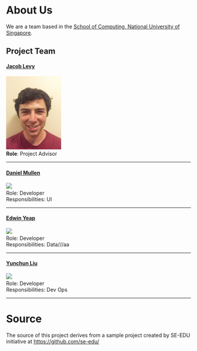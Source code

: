 # About Us

We are a team based in the [School of Computing, National University of Singapore](http://www.comp.nus.edu.sg).

## Project Team

#### [Jacob Levy](http://github.com/levyjr) <br>
<img src="images/Photo Jacob Levy.jpg" width="150"><br>
**Role**: Project Advisor

-----

#### [Daniel Mullen](http://github.com/DanielMullen3)
<img src="images/JoshuaLee.jpg" width="150"><br>
Role: Developer <br>
Responsibilities: UI

-----

#### [Edwin Yeap](http://github.com/edwinyeap)
<img src="images/LeowYijin.jpg" width="150"><br>
Role: Developer <br>
Responsibilities: Data///aa

-----

#### [Yunchun Liu](http://github.com/yunchun-liu)
<img src="images/MartinChoo.jpg" width="150"><br>
Role: Developer <br>
Responsibilities: Dev Ops

-----

# Source

The source of this project derives from a sample project created by SE-EDU initiative at https://github.com/se-edu/
